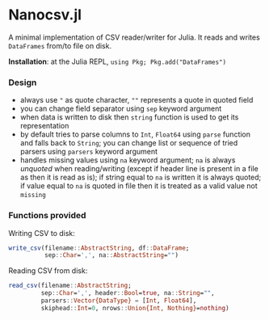 Nanocsv.jl
=============

A minimal implementation of CSV reader/writer for Julia.
It reads and writes `DataFrames` from/to file on disk.

**Installation**: at the Julia REPL, `using Pkg; Pkg.add("DataFrames")`

### Design

* always use `"` as quote character, `""` represents a quote in quoted field
* you can change field separator using `sep` keyword argument
* when data is written to disk then `string` function is used to get its representation
* by default tries to parse columns to `Int`, `Float64` using `parse` function and falls back to `String`; you can change list or sequence of tried parsers using `parsers` keyword argument
* handles missing values using `na` keyword argument; `na` is always *unquoted* when reading/writing (except if header line is present in a file as then it is read as is); if string equal to `na` is written it is always quoted; if value equal to `na` is quoted in file then it is treated as a valid value not `missing`

### Functions provided


Writing CSV to disk:
```julia
write_csv(filename::AbstractString, df::DataFrame;
          sep::Char=',', na::AbstractString="")
```

Reading CSV from disk:
```julia
read_csv(filename::AbstractString;
         sep::Char=',', header::Bool=true, na::String="",
         parsers::Vector{DataType} = [Int, Float64],
         skiphead::Int=0, nrows::Union{Int, Nothing}=nothing)
```
